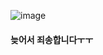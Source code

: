 ![image](https://user-images.githubusercontent.com/80961477/125167576-431d9900-e1dc-11eb-9d65-0ea8c7138074.png)
#### 늦어서 죄송합니다ㅜㅜ
